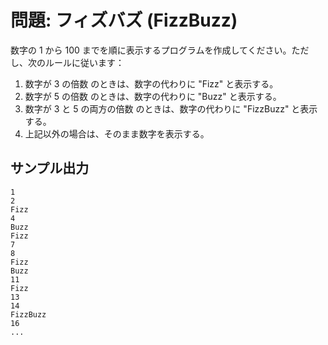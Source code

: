 # 問題: フィズバズ (FizzBuzz)

数字の 1 から 100 までを順に表示するプログラムを作成してください。ただし、次のルールに従います：

1. 数字が 3 の倍数 のときは、数字の代わりに "Fizz" と表示する。
1. 数字が 5 の倍数 のときは、数字の代わりに "Buzz" と表示する。
1. 数字が 3 と 5 の両方の倍数 のときは、数字の代わりに "FizzBuzz" と表示する。
1. 上記以外の場合は、そのまま数字を表示する。

## サンプル出力

```
1
2
Fizz
4
Buzz
Fizz
7
8
Fizz
Buzz
11
Fizz
13
14
FizzBuzz
16
...

```
